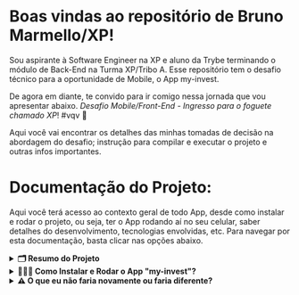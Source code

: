 # Boas vindas ao repositório de Bruno Marmello/XP!

Sou aspirante à Software Engineer na XP e aluno da Trybe terminando o módulo de Back-End na Turma XP/Tribo A.
Esse repositório tem o desafio técnico para a oportunidade de Mobile, o App my-invest.

De agora em diante, te convido para ir comigo nessa jornada que vou apresentar abaixo.  _Desafio Mobile/Front-End - Ingresso para o foguete chamado XP_! #vqv 🚀

Aqui você vai encontrar os detalhes das minhas tomadas de decisão na abordagem do desafio; instrução para compilar e executar o projeto e outras infos importantes.


# Documentação do Projeto:

Aqui você terá acesso ao contexto geral de todo App, desde como instalar e rodar o projeto, ou seja, ter o App rodando aí no seu celular, saber detalhes do desenvolvimento, tecnologias envolvidas, etc. Para navegar por esta documentação, basta clicar nas opções abaixo.

<details>
  <summary><strong>🗂 Resumo do Projeto</strong></summary><br />

  Esta é uma aplicação mobile com intuito de atuar como uma carteira digital responsável por comprar e vender ações no mercado de financeiro. Chamei ela carinhosamente de "my-invest" por ser um nome pequeno, sonoro e que representa bem sua utilidade. Obviamente é um nome fictício e não houve nenhuma pesquisa nos órgãos de registro de marcas.

  Requisitos Mínimos Gerais:

    Readme:
    • explicar tomadas de decisão na abordagem do desafio;
    • instrução para compilar e executar o projeto;
    • outras infos importantes.

  Requisitos **Mínimos** Mobile ou Front-End:

    • Tela de Login;
    • Tela de Depósito e Saque numa conta digital;
    • Uma tela que liste todas as ações disponíveis (considere diferenciar as ações que já estão na carteira da pessoa investidora daquelas ações que ela não investiu);
    • Tela de Compra/Venda de Ações.

  Requisitos **Acionais** Mobile ou Front-End:

    • Salvar localmente o último usuário logado; Data e hora do acesso (apresentando o último email logado na tela de login);
    • Validação de email e senha;
    • Testes unitários;
    • Tratamento de erros;
    • Deploy da aplicação**.
    **Não abordado no curso da Trybe.

  Para o desenvolvimento utilizei:
    
  1️⃣ **JavaScript com React Native -** Nunca havia estudado ou usado esta ferramenta, mas quando descobri no processo que poderia fazer uma aplicação mobile e me candidatar para área me vi realizado e arrisquei essa ferramenta para desenvolver o Front-End, por já ter estudado React na Trybe e a linguagem ser a mesma, salvo algumas diferenças como sintaxe, libs, etc.
    
  2️⃣ **Expo e Expo Go -** Por falta de dispositivos com sistema operacional iOS, optei por instalar o React Native e algumas dependências com a lib Expo que conta com o App Expo Go nas lojas de aplicativos Android e Apple para que o projeto rode facilmente nos smartphones e iphones. Também não conhecia esta ferramenta e usei pela primeira vez.

  3️⃣ **Firebase -** Para o Back-End, mesmo sem conhecer também essa ferramenta, descobri o poder do Firebase. Ferramenta responsável por criar e administrar banco de dados, gerenciar requisições, fazer de forma rápida e segura autenticações e validações e qualquer outra ação dos bastidores do projeto, onde tudo acontece. Foi instalado também o Firebase App, para instalar usei a biblioteca React Native Firebase, que descobri ser a melhor opção atualmente para trabalhar com Firebase no eco sistema React Native. Ela foi instalada como uma biblioteca nativa, o que permite usar todos os recursos do Firebase, incluindo a função de realtime (se for implementado), consumir uma base de dados(API) e fazer autenticações.

  4️⃣ **Ferramentas Complementares -** Além das dependências exigidas pelo projeto, usei algumas libs como a Collection, Animatable, React Navigation e algumas para fazê-lo funcionar melhor, como: Screens, Safe Area Context, Stack, sem esquecer de citar o nodeJS e o VS Code como editor de código, terminal e outas funções.

  Telas da Aplicação:

    • WELCOME - Tela de Boas-Vindas Animada;
    • SIGNIN - Tela de Login;
    • SIGNUP - Tela de Cadastro;
    • WALLET - Tela que liste todas as ações disponíveis (Carteira Digital);
    • BYSELL - Tela de Compra/Venda de Ações;
    • DEPWITDRA - Tela de Depósito e Saque.

  Padrão Cromático:

    • AMARELO: #FFC708 || rgb(255,199,8);
    • PRETO: #000000 || rgb(0,0,0);
    • BRANCO BG: #EFEEEE || rgb(239,238,238).

  Cabe observar, que não tive todas as competências técnicas necessárias para entregar o projeto completo e funcional como planejei. Foi uma consequência da minha tomada de decisão de investir em uma área - mobile - que nunca havia tido contato. Demorei muito estudando praticamente todas as principais ferramentas utilizadas enquanto desenvolvia e isso me colocou em um ciclo demorado de tentativas e erros, me deixando sem tempo para ter sucesso no produto final, mas certamente me envolvendo ainda mais com um sonho cada vez mais próximo de se tornar real - o de desenvolver para iOS.
</details>

<details>
  <summary><strong>🤷🏽‍♀️ Como Instalar e Rodar o App "my-invest"?</strong></summary><br />

  1. No seu celular, acesse a loja de aplicativos para o seu sistema operacional, Baixe e Instale o App Expo Go;
  [Android Play Store](https://play.google.com/store/apps/details?id=host.exp.exponent&hl=pt_BR&gl=US).<br />
  [iOS App Store](https://apps.apple.com/br/app/expo-go/id982107779).
  
  <strong>Com o Expo Go instalado e aberto podemos ir para o computador!</strong>

  2. Clone o repositório:
	*`git clone git@github.com:brmarmello/my-invest-desafio-tecnico-front-xp.git`.
  - Entre na pasta do repositório que você acabou de clonar:
	* `cd my-invest-desafio-tecnico-front-xp`
  3. Instale as dependências:
	*`npm install`
  4. Rde no terminal este comando para iniciar a aplicação:
  *`expo start`<br />
  ⚠️ ⚠️ ⚠️ TERMINAR ESSA LISTA DE COMANDOS!!! ⚠️ ⚠️ ⚠️
</details>

<details>
  <summary><strong>⚠️ O que eu não faria novamente ou faria diferente?</strong></summary><br />

  1️⃣ Utilizei apenas uma Branch, a master. Deveria ter exagerado menos no no excesso de confiança e criado um outro ramo para desenvolver e só com tudo ok atualizar para master;<br />
  2️⃣ Teria desistido do Firebase e armazenado os dados localmente antes de perder muito do valioso tempo que tinha;<br />
  3️⃣ Teria iniciado o projeto na opção Bare Workflow e não Expo Managed, para facilitar o uso de ferramentas nativas;<br />
  4️⃣ <br />
  ⚠️ ⚠️ ⚠️ TERMINAR ESSA LISTA DE COISAS!!! ⚠️ ⚠️ ⚠️
</details>